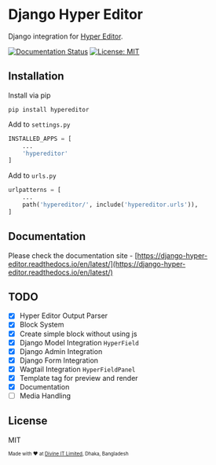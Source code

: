# Django Hyper Editor

Django integration for [Hyper Editor](https://github.com/divineitlimited/hyper-editor).

[![Documentation Status](https://readthedocs.org/projects/django-hyper-editor/badge/?version=latest)](https://django-hyper-editor.readthedocs.io/en/latest/?badge=latest)
[![License: MIT](https://img.shields.io/badge/License-MIT-yellow.svg)](https://opensource.org/licenses/MIT)

## Installation

Install via pip

```sybase
pip install hypereditor
```

Add to ``settings.py``
```python
INSTALLED_APPS = [
    ...
    'hypereditor'
]
```

Add to ``urls.py``
```python
urlpatterns = [
    ...
    path('hypereditor/', include('hypereditor.urls')),
]
```

## Documentation

Please check the documentation site - [https://django-hyper-editor.readthedocs.io/en/latest/](https://django-hyper-editor.readthedocs.io/en/latest/)

## TODO
- [x] Hyper Editor Output Parser
- [x] Block System
- [x] Create simple block without using js
- [x] Django Model Integration ``HyperField``
- [x] Django Admin Integration
- [x] Django Form Integration
- [x] Wagtail Integration ``HyperFieldPanel``
- [x] Template tag for preview and render
- [x] Documentation
- [ ] Media Handling

## License
MIT

<sub><sup>Made with :heart: at [Divine IT Limited](https://divineit.net/), Dhaka, Bangladesh</sup></sub>